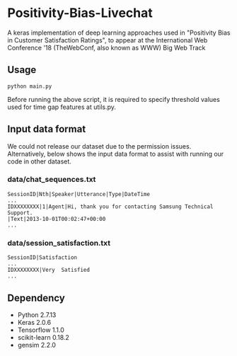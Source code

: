 # Positivity-Bias-Livechat
A keras implementation of deep learning approaches used in "Positivity Bias in Customer Satisfaction Ratings", to appear at the International Web Conference '18 (TheWebConf, also known as WWW) Big Web Track

## Usage

```
python main.py
```

Before running the above script, it is required to specify threshold values used for time gap features at utils.py.


## Input data format

We could not release our dataset due to the permission issues. Alternatively, below shows the input data format to assist with running our code in other dataset.

### data/chat_sequences.txt
```
SessionID|Nth|Speaker|Utterance|Type|DateTime
...
IDXXXXXXXX|1|Agent|Hi, thank you for contacting Samsung Technical Support.
|Text|2013-10-01T00:02:47+00:00
...
```

### data/session_satisfaction.txt
```
SessionID|Satisfaction
...
IDXXXXXXXX|Very  Satisfied
...
```

## Dependency

* Python 2.7.13
* Keras 2.0.6
* Tensorflow 1.1.0
* scikit-learn 0.18.2
* gensim 2.2.0

